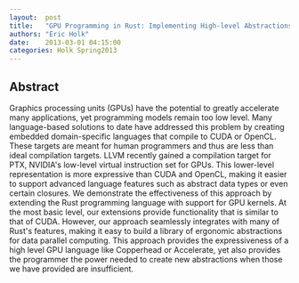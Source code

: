 ```yaml
--- 
layout:  post 
title:   "GPU Programming in Rust: Implementing High-level Abstractions in a Systems-level Language"
authors: "Eric Holk" 
date:    2013-03-01 04:15:00 
categories: Holk Spring2013
--- 
```

## Abstract

Graphics processing units (GPUs) have the potential to greatly accelerate
many applications, yet programming models remain too low level. Many
language-based solutions to date have addressed this problem by creating
embedded domain-specific languages that compile to CUDA or OpenCL. These
targets are meant for human programmers and thus are less than ideal
compilation targets. LLVM recently gained a compilation target for PTX,
NVIDIA's low-level virtual instruction set for GPUs. This lower-level
representation is more expressive than CUDA and OpenCL, making it easier to
support advanced language features such as abstract data types or even
certain closures. We demonstrate the effectiveness of this approach by
extending the Rust programming language with support for GPU kernels. At
the most basic level, our extensions provide functionality that is similar
to that of CUDA. However, our approach seamlessly integrates with many of
Rust's features, making it easy to build a library of ergonomic
abstractions for data parallel computing. This approach provides the
expressiveness of a high level GPU language like Copperhead or Accelerate,
yet also provides the programmer the power needed to create new
abstractions when those we have provided are insufficient.

